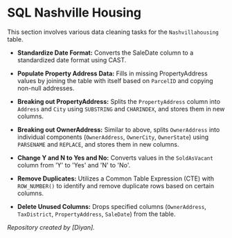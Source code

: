 # SQL Nashville Housing

This section involves various data cleaning tasks for the  `Nashvillahousing` table.

- **Standardize Date Format:** Converts the SaleDate column to a standardized date format using CAST.

- **Populate Property Address Data:** Fills in missing PropertyAddress values by joining the table with itself based on `ParcelID` and copying non-null addresses.

- **Breaking out PropertyAddress:** Splits the `PropertyAddress` column into `Address` and `City` using `SUBSTRING` and `CHARINDEX`, and stores them in new columns.

- **Breaking out OwnerAddress:**  Similar to above, splits `OwnerAddress` into individual components (`OwnerAddress`, `OwnerCity`, `OwnerState`) using `PARSENAME` and `REPLACE`, and stores them in new columns.
  
- **Change Y and N to Yes and No:** Converts values in the `SoldAsVacant` column from 'Y' to 'Yes' and 'N' to 'No'.

- **Remove Duplicates:** Utilizes a Common Table Expression (CTE) with `ROW_NUMBER()` to identify and remove duplicate rows based on certain columns.

- **Delete Unused Columns:** Drops specified columns (`OwnerAddress`, `TaxDistrict`, `PropertyAddress`, `SaleDate`) from the table.


*Repository created by [Diyan].*

